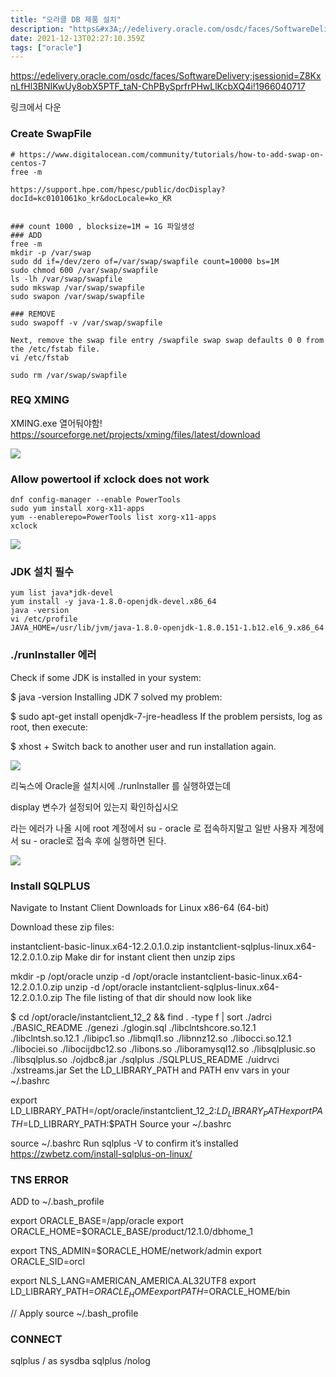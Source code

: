 ```yaml
---
title: "오라클 DB 제품 설치"
description: "https&#x3A;//edelivery.oracle.com/osdc/faces/SoftwareDelivery;jsessionid=Z8KxnLfHl3BNIKwUy8obX5PTF_taN-ChPBySprfrPHwLlKcbXQ4i!1966040717링크에서 다운"
date: 2021-12-13T02:27:10.359Z
tags: ["oracle"]
---
```


https://edelivery.oracle.com/osdc/faces/SoftwareDelivery;jsessionid=Z8KxnLfHl3BNIKwUy8obX5PTF_taN-ChPBySprfrPHwLlKcbXQ4i!1966040717

링크에서 다운

### Create SwapFile
```
# https://www.digitalocean.com/community/tutorials/how-to-add-swap-on-centos-7
free -m

https://support.hpe.com/hpesc/public/docDisplay?docId=kc0101061ko_kr&docLocale=ko_KR


### count 1000 , blocksize=1M = 1G 파일생성 
### ADD
free -m
mkdir -p /var/swap
sudo dd if=/dev/zero of=/var/swap/swapfile count=10000 bs=1M
sudo chmod 600 /var/swap/swapfile
ls -lh /var/swap/swapfile
sudo mkswap /var/swap/swapfile
sudo swapon /var/swap/swapfile

### REMOVE
sudo swapoff -v /var/swap/swapfile

Next, remove the swap file entry /swapfile swap swap defaults 0 0 from the /etc/fstab file.
vi /etc/fstab

sudo rm /var/swap/swapfile
```

### REQ XMING
XMING.exe 열어둬야함!
https://sourceforge.net/projects/xming/files/latest/download

![](/images/4fa59895-6786-45ae-99b6-cd4073042cfe-image.png)

### Allow powertool if xclock does not work
```
dnf config-manager --enable PowerTools
sudo yum install xorg-x11-apps
yum --enablerepo=PowerTools list xorg-x11-apps
xclock

```
![](/images/75e6f5ec-d499-446e-b6b5-ff616849f715-image.png)

### JDK 설치 필수
```
yum list java*jdk-devel
yum install -y java-1.8.0-openjdk-devel.x86_64
java -version
vi /etc/profile
JAVA_HOME=/usr/lib/jvm/java-1.8.0-openjdk-1.8.0.151-1.b12.el6_9.x86_64

```

### ./runInstaller 에러
Check if some JDK is installed in your system:

$ java -version
Installing JDK 7 solved my problem:

$ sudo apt-get install openjdk-7-jre-headless
If the problem persists, log as root, then execute:

$ xhost +
Switch back to another user and run installation again.

![](/images/a7ac9937-8d50-4b00-86af-83523a5fc9a0-image.png)

리눅스에 Oracle을 설치시에 ./runInstaller 를 실행하였는데

display 변수가 설정되어 있는지 확인하십시오

라는 에러가 나올 시에 root 계정에서 su - oracle 로 접속하지말고
일반 사용자 계정에서 su - oracle로 접속 후에 실행하면 된다.


![](/images/9c6fdc65-71b7-49be-9904-c5c8883c3365-image.png)

### Install SQLPLUS
Navigate to Instant Client Downloads for Linux x86-64 (64-bit)

Download these zip files:

instantclient-basic-linux.x64-12.2.0.1.0.zip
instantclient-sqlplus-linux.x64-12.2.0.1.0.zip
Make dir for instant client then unzip zips

 mkdir -p /opt/oracle
 unzip -d /opt/oracle instantclient-basic-linux.x64-12.2.0.1.0.zip
 unzip -d /opt/oracle instantclient-sqlplus-linux.x64-12.2.0.1.0.zip
The file listing of that dir should now look like

 $ cd /opt/oracle/instantclient_12_2 && find . -type f | sort
 ./adrci
 ./BASIC_README
 ./genezi
 ./glogin.sql
 ./libclntshcore.so.12.1
 ./libclntsh.so.12.1
 ./libipc1.so
 ./libmql1.so
 ./libnnz12.so
 ./libocci.so.12.1
 ./libociei.so
 ./libocijdbc12.so
 ./libons.so
 ./liboramysql12.so
 ./libsqlplusic.so
 ./libsqlplus.so
 ./ojdbc8.jar
 ./sqlplus
 ./SQLPLUS_README
 ./uidrvci
 ./xstreams.jar
Set the LD_LIBRARY_PATH and PATH env vars in your ~/.bashrc

 export LD_LIBRARY_PATH=/opt/oracle/instantclient_12_2:$LD_LIBRARY_PATH
 export PATH=$LD_LIBRARY_PATH:$PATH
Source your ~/.bashrc

 source ~/.bashrc
Run sqlplus -V to confirm it’s installed
https://zwbetz.com/install-sqlplus-on-linux/

### TNS ERROR
ADD to ~/.bash_profile

export ORACLE_BASE=/app/oracle
export ORACLE_HOME=$ORACLE_BASE/product/12.1.0/dbhome_1

export TNS_ADMIN=$ORACLE_HOME/network/admin
export ORACLE_SID=orcl

export NLS_LANG=AMERICAN_AMERICA.AL32UTF8
export LD_LIBRARY_PATH=$ORACLE_HOME
export PATH=$ORACLE_HOME/bin

// Apply
source ~/.bash_profile
### CONNECT
sqlplus / as sysdba
sqlplus /nolog